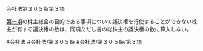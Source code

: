会社法第３０５条第３項

[第一項](会社法＿＿＿＿第３０５条第１項)の株主総会の目的である事項について議決権を行使することができない株主が有する議決権の数は、同項ただし書の総株主の議決権の数に算入しない。

#会社法
#会社法/第３０５条
#会社法/第３０５条/第３項
